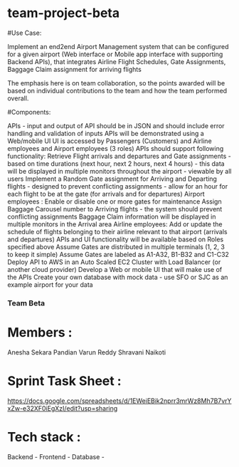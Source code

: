 # team-project-beta

#Use Case:

Implement an end2end Airport Management system that can be configured for a given airport (Web interface or Mobile app interface with supporting Backend APIs), that integrates Airline Flight Schedules, Gate Assignments, Baggage Claim assignment for arriving flights

The emphasis here is on team collaboration, so the points awarded will be based on individual contributions to the team and how the team performed overall.  

#Components:

APIs - input and output of API should be in JSON and should include error handling and validation of inputs
APIs will be demonstrated using a Web/mobile UI
UI is accessed by Passengers (Customers) and Airline employees and Airport employees (3 roles)
APIs should support following functionality:
Retrieve Flight arrivals and departures and Gate assignments - based on time durations (next hour, next 2 hours, next 4 hours) - this data will be displayed in multiple monitors throughout the airport - viewable by all users
Implement a Random Gate assignment for Arriving and Departing flights - designed to prevent conflicting assignments - allow for an hour for each flight to be at the gate (for arrivals and for departures)
Airport employees :
Enable or disable one or more gates for maintenance
Assign Baggage Carousel number to Arriving flights - the system should prevent conflicting assignments
Baggage Claim information will be displayed in multiple monitors in the Arrival area
Airline employees:
Add or update the schedule of flights belonging to their airline relevant to that airport (arrivals and departures)
APIs and UI functionality will be available based on Roles specified above
Assume Gates are distributed in multiple terminals (1, 2, 3 to keep it simple)
Assume Gates are labeled as A1-A32, B1-B32 and C1-C32
Deploy API to AWS in an Auto Scaled EC2 Cluster with Load Balancer (or another cloud provider)
Develop a Web or mobile UI that will make use of the APIs
Create your own database with mock data - use SFO or SJC as an example airport for your data

### Team Beta

# Members :
Anesha Sekara Pandian
Varun Reddy
Shravani Naikoti

# Sprint Task Sheet :
https://docs.google.com/spreadsheets/d/1EWeiEBik2nprr3mrWz8Mh7B7vrYxZw-e32XF0iEgXzI/edit?usp=sharing

# Tech stack :
Backend -
Frontend -
Database -
